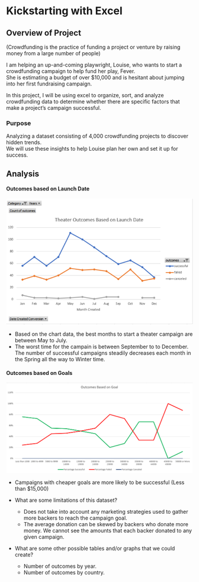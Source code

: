 # Kickstarting with Excel

## Overview of Project  
(Crowdfunding is the practice of funding a project or venture by raising money from a large number of people)  

I am helping an up-and-coming playwright, Louise, who wants to start a crowdfunding campaign to help fund her play, Fever.  
She is estimating a budget of over $10,000 and is hesitant about jumping into her first fundraising campaign.  
  
In this project, I will be using excel to organize, sort, and analyze crowdfunding data to determine whether there are specific factors that make a project’s campaign successful.  

### Purpose  
Analyzing a dataset consisting of 4,000 crowdfunding projects to discover hidden trends.  
We will use these insights to help Louise plan her own and set it up for success.  

## Analysis

#### Outcomes based on Launch Date
![Theater Outcomes Based on Launch Date](/Resources/Theater_Outcomes_vs_Launch.png)  
- Based on the chart data, the best months to start a theater campaign are between May to July.
- The worst time for the campain is between September to to December. The number of successful campaigns steadily decreases each month in the Spring all the way to Winter time.  

#### Outcomes based on Goals
![Outcomes vs Goals](/Resources/Outcomes_vs_Goals.png)
- Campaigns with cheaper goals are more likely to be successful (Less than $15,000)

- What are some limitations of this dataset?
  - Does not take into account any marketing strategies used to gather more backers to reach the campaign goal.
  - The average donation can be skewed by backers who donate more money. We cannot see the amounts that each backer donated to any given campaign.

- What are some other possible tables and/or graphs that we could create?
  - Number of outcomes by year.  
  - Number of outcomes by country.  
